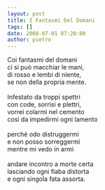 ```yaml
---
layout: post
title: I Fantasmi Del Domani
tags: []
date: 2008-07-01 07:28:00
author: pietro
---
```

Coi fantasmi del domani<br/>ci si può macchiar le mani,<br/>di rosso e lembi di niente,<br/>se non della propria mente.<br/><br/>Infestato da troppi spettri<br/>con code, sorrisi e plettri,<br/>vorrei colarmi nel cemento<br/>così da impedirmi ogni lamento<br/><br/>perché odo distruggermi<br/>e non posso sorreggermi<br/>mentre mi vedo in armi<br/><br/>andare incontro a morte certa<br/>lasciando ogni fiaba distorta<br/>e ogni singola fata assorta.
